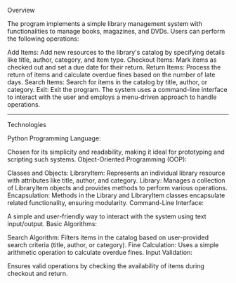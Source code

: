 Overview 

The program implements a simple library management system with functionalities to manage books, magazines, and DVDs. Users can perform the following operations:

Add Items: Add new resources to the library's catalog by specifying details like title, author, category, and item type.
Checkout Items: Mark items as checked out and set a due date for their return.
Return Items: Process the return of items and calculate overdue fines based on the number of late days.
Search Items: Search for items in the catalog by title, author, or category.
Exit: Exit the program.
The system uses a command-line interface to interact with the user and employs a menu-driven approach to handle operations.

___________________________________________________________________________________________________________________________________________________________________________________________
Technologies 

Python Programming Language:

Chosen for its simplicity and readability, making it ideal for prototyping and scripting such systems.
Object-Oriented Programming (OOP):

Classes and Objects:
LibraryItem: Represents an individual library resource with attributes like title, author, and category.
Library: Manages a collection of LibraryItem objects and provides methods to perform various operations.
Encapsulation: Methods in the Library and LibraryItem classes encapsulate related functionality, ensuring modularity.
Command-Line Interface:

A simple and user-friendly way to interact with the system using text input/output.
Basic Algorithms:

Search Algorithm: Filters items in the catalog based on user-provided search criteria (title, author, or category).
Fine Calculation: Uses a simple arithmetic operation to calculate overdue fines.
Input Validation:

Ensures valid operations by checking the availability of items during checkout and return.
